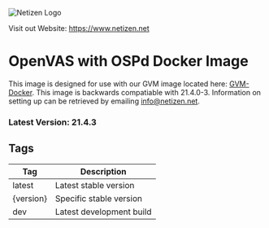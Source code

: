 ![Netizen Logo](https://www.netizen.net/assets/img/netizen_banner_cybersecure_small.png)

Visit out Website: https://www.netizen.net

# OpenVAS with OSPd Docker Image

This image is designed for use with our GVM image located here: [GVM-Docker](https://github.com/thecomet28/GVM-Docker). This image is backwards compatiable with 21.4.0-3. Information on setting up can be retrieved by emailing info@netizen.net.

### Latest Version: 21.4.3

## Tags

| Tag       | Description              |
| --------- | ------------------------ |
| latest    | Latest stable version    |
| {version} | Specific stable version  |
| dev       | Latest development build |
